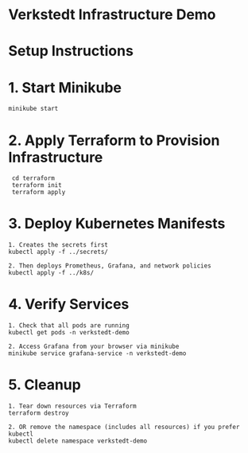  # Verkstedt Infrastructure Demo

 # Setup Instructions

# 1. Start Minikube
 
    minikube start


# 2. Apply Terraform to Provision Infrastructure

     cd terraform
     terraform init
     terraform apply


# 3. Deploy Kubernetes Manifests

    1. Creates the secrets first
    kubectl apply -f ../secrets/

    2. Then deploys Prometheus, Grafana, and network policies
    kubectl apply -f ../k8s/
    
# 4.  Verify Services

    1. Check that all pods are running
    kubectl get pods -n verkstedt-demo

    2. Access Grafana from your browser via minikube
    minikube service grafana-service -n verkstedt-demo

# 5. Cleanup

    1. Tear down resources via Terraform
    terraform destroy

    2. OR remove the namespace (includes all resources) if you prefer kubectl
    kubectl delete namespace verkstedt-demo


